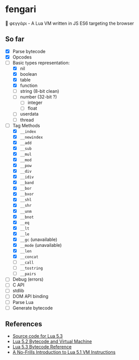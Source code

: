 # fengari
🐺 φεγγάρι - A Lua VM written in JS ES6 targeting the browser

## So far

- [x] Parse bytecode
- [x] Opcodes
- [ ] Basic types representation:
    - [x] nil
    - [x] boolean
    - [x] table
    - [x] function
    - [ ] string (8-bit clean)
    - [ ] number (32-bit ?)
        - [ ] integer
        - [ ] float
    - [ ] userdata
    - [ ] thread
- [ ] Tag Methods
    - [x] `__index`
    - [x] `__newindex`
    - [x] `__add`
    - [x] `__sub`
    - [x] `__mul`
    - [x] `__mod`
    - [x] `__pow`
    - [x] `__div`
    - [x] `__idiv`
    - [x] `__band`
    - [x] `__bor`
    - [x] `__bxor`
    - [x] `__shl`
    - [x] `__shr`
    - [x] `__unm`
    - [x] `__bnot`
    - [x] `__eq`
    - [x] `__lt`
    - [x] `__le`
    - [x] `__gc` (unavailable)
    - [x] `__mode` (unavailable)
    - [x] `__len`
    - [x] `__concat`
    - [ ] `__call`
    - [ ] `__tostring`
    - [ ] `__pairs`
- [ ] Debug (errors)
- [ ] C API
- [ ] stdlib
- [ ] DOM API binding
- [ ] Parse Lua
- [ ] Generate bytecode

## References

- [Source code for Lua 5.3](lua.org/source/5.3/)
- [Lua 5.2 Bytecode and Virtual Machine](http://files.catwell.info/misc/mirror/lua-5.2-bytecode-vm-dirk-laurie/lua52vm.html)
- [Lua 5.3 Bytecode Reference](http://the-ravi-programming-language.readthedocs.io/en/latest/lua_bytecode_reference.html)
- [A No-Frills Introduction to Lua 5.1 VM Instructions](http://luaforge.net/docman/83/98/ANoFrillsIntroToLua51VMInstructions.pdf)